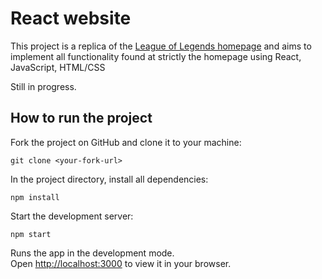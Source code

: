 # React website

This project is a replica of the [League of Legends homepage](https://www.leagueoflegends.com) and aims to implement all functionality found at strictly the homepage using React, JavaScript, HTML/CSS

Still in progress.

## How to run the project

Fork the project on GitHub and clone it to your machine:

```
git clone <your-fork-url>
```

In the project directory, install all dependencies:

```
npm install
```

Start the development server:

```
npm start
```

Runs the app in the development mode.\
Open [http://localhost:3000](http://localhost:3000) to view it in your browser.
